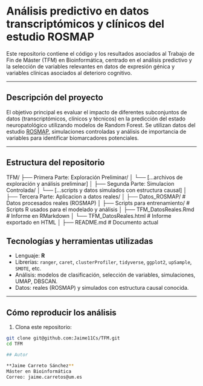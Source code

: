 # Análisis predictivo en datos transcriptómicos y clínicos del estudio ROSMAP

Este repositorio contiene el código y los resultados asociados al Trabajo de Fin de Máster (TFM) en Bioinformática, centrado en el análisis predictivo y la selección de variables relevantes en datos de expresión génica y variables clínicas asociados al deterioro cognitivo.

---

## Descripción del proyecto

El objetivo principal es evaluar el impacto de diferentes subconjuntos de datos (transcriptómicos, clínicos y técnicos) en la predicción del estado neuropatológico utilizando modelos de Random Forest. Se utilizan datos del estudio [ROSMAP](https://www.radc.rush.edu/), simulaciones controladas y análisis de importancia de variables para identificar biomarcadores potenciales.

---

## Estructura del repositorio
TFM/
├── Primera Parte: Exploración Preliminar/
│ └── [...archivos de exploración y análisis preliminar]
│
├── Segunda Parte: Simulacion Controlada/
│ └── [...scripts y datos simulados con estructura causal]
│
├── Tercera Parte: Aplicacion a datos reales/
│ ├── Datos_ROSMAP/ # Datos procesados reales (ROSMAP)
│ ├── Scripts para entrenamiento/ # Scripts R usados para el modelado y análisis
│ ├── TFM_DatosReales.Rmd # Informe en RMarkdown
│ └── TFM_DatosReales.html # Informe exportado en HTML
│
├── README.md # Documento actual

## Tecnologías y herramientas utilizadas

- Lenguaje: **R**
- Librerías: `ranger`, `caret`, `clusterProfiler`, `tidyverse`, `ggplot2`, `upSample`, `SMOTE`, etc.
- Análisis: modelos de clasificación, selección de variables, simulaciones, UMAP, DBSCAN.
- Datos: reales (ROSMAP) y simulados con estructura causal conocida.

---

## Cómo reproducir los análisis

1. Clona este repositorio:

```bash
git clone git@github.com:Jaime11Cs/TFM.git
cd TFM

## Autor

**Jaime Carreto Sánchez**  
Máster en Bioinformática  
Correo: jaime.carretos@um.es
